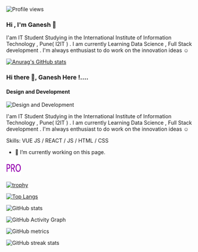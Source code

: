 ![Profile views](https://gpvc.arturio.dev/Ganesh07) 
### Hi , I'm Ganesh 👋

I'am IT Student Studying in the International Institute of Information Technology , Pune( I2IT ) . I am currently Learning Data Science , Full Stack development . I'm always enthusiast to do work on the innovation ideas ☺️

[![Anurag's GitHub stats](https://github-readme-stats.vercel.app/api?username=Ganesh07)](https://github.com/anuraghazra/github-readme-stats)


### Hi there 👋, Ganesh Here !....
#### Design and Development 
![Design and Development ](https://arturssmirnovs.github.io/github-profile-readme-generator/images/banner.png)

I'am IT Student Studying in the International Institute of Information Technology , Pune( I2IT ) . I am currently Learning Data Science , Full Stack development . I'm always enthusiast to do work on the innovation ideas ☺️

Skills: VUE JS / REACT / JS / HTML / CSS

- 🔭 I’m currently working on this page. 



<a href='https://github.com/pricing'><img src='https://raw.githubusercontent.com/acervenky/animated-github-badges/master/assets/pro.gif' width='40' height='40'></a> 

[![trophy](https://github-profile-trophy.vercel.app/?username=Ganesh07)](https://github.com/ryo-ma/github-profile-trophy)

[![Top Langs](https://github-readme-stats.vercel.app/api/top-langs/?username=Ganesh07)](https://github.com/anuraghazra/github-readme-stats)

![GitHub stats](https://github-readme-stats.vercel.app/api?username=Ganesh07&show_icons=true)  

![GitHub Activity Graph](https://activity-graph.herokuapp.com/graph?username=Ganesh07)  

![GitHub metrics](https://metrics.lecoq.io/Ganesh07)  

![GitHub streak stats](https://github-readme-streak-stats.herokuapp.com/?user=Ganesh07)  

 



<!--
**Gsdhumal07/Gsdhumal07** is a ✨ _special_ ✨ repository because its `README.md` (this file) appears on your GitHub profile.

Here are some ideas to get you started:

- 🔭 I’m currently working on ...
- 🌱 I’m currently learning ...
- 👯 I’m looking to collaborate on ...
- 🤔 I’m looking for help with ...
- 💬 Ask me about ...
- 📫 How to reach me: ...
- 😄 Pronouns: ...
- ⚡ Fun fact: ...
-->
